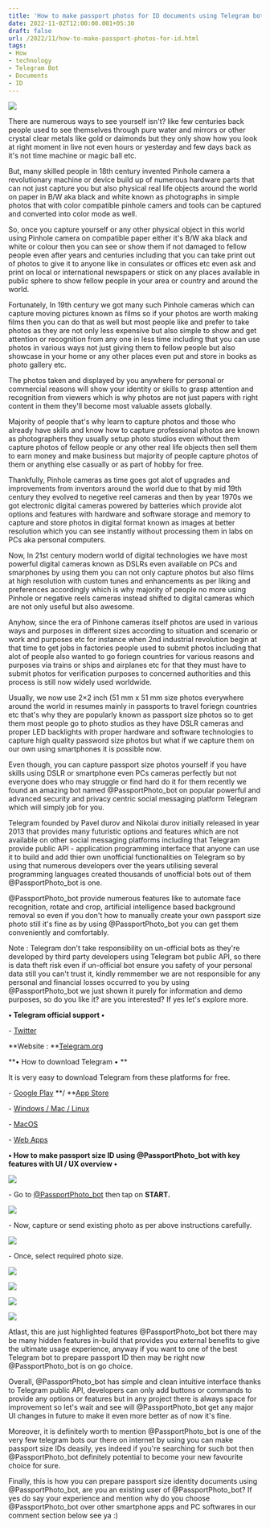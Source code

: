 ```yaml
---
title: 'How to make passport photos for ID documents using Telegram bot'
date: 2022-11-02T12:00:00.001+05:30
draft: false
url: /2022/11/how-to-make-passport-photos-for-id.html
tags: 
- How
- technology
- Telegram Bot
- Documents
- ID
---
```


 [![](https://lh3.googleusercontent.com/-M-_xtFqXmDQ/Y2KvobPLsBI/AAAAAAAAOmU/lx99Ps6tblsdqwGD9ryRgP8ES2MfkkTiwCNcBGAsYHQ/s1600/1667411869452042-0.png)](https://lh3.googleusercontent.com/-M-_xtFqXmDQ/Y2KvobPLsBI/AAAAAAAAOmU/lx99Ps6tblsdqwGD9ryRgP8ES2MfkkTiwCNcBGAsYHQ/s1600/1667411869452042-0.png) 

  

There are numerous ways to see yourself isn't? like few centuries back people used to see themselves through pure water and mirrors or other crystal clear metals like gold or daimonds but they only show how you look at right moment in live not even hours or yesterday and few days back as it's not time machine or magic ball etc.

  

But, many skilled people in 18th century invented Pinhole camera a revolutionary machine or device build up of numerous hardware parts that can not just capture you but also physical real life objects around the world on paper in B/W aka black and white known as photographs in simple photos that with color compatible pinhole camers and tools can be captured and converted into color mode as well.

  

So, once you capture yourself or any other physical object in this world using Pinhole camera on compatible paper either it's B/W aka black and white or colour then you can see or show them if not damaged to fellow people even after years and centuries including that you can take print out of photos to give it to anyone like in consulates or offices etc even ask and print on local or international newspapers or stick on any places available in public sphere to show fellow people in your area or country and around the world.

  

Fortunately, In 19th century we got many such Pinhole cameras which can capture moving pictures known as films so if your photos are worth making films then you can do that as well but most people like and prefer to take photos as they are not only less expensive but also simple to show and get attention or recognition from any one in less time including that you can use photos in various ways not just giving them to fellow people but also showcase in your home or any other places even put and store in books as photo gallery etc.

  

The photos taken and displayed by you anywhere for personal or commercial reasons will show your identity or skills to grasp attention and recognition from viewers which is why photos are not just papers with right content in them they'll become most valuable assets globally.

  

Majority of people that's why learn to capture photos and those who already have skills and know how to capture professional photos are known as photographers they usually setup photo studios even without them capture photos of fellow people or any other real life objects then sell them to earn money and make business but majority of people capture photos of them or anything else casually or as part of hobby for free.

  

Thankfully, Pinhole cameras as time goes got alot of upgrades and improvements from inventors around the world due to that by mid 19th century they evolved to negetive reel cameras and then by year 1970s we got electronic digital cameras powered by batteries which provide alot options and features with hardware and software storage and memory to capture and store photos in digital format known as images at better resolution which you can see instantly without processing them in labs on PCs aka personal computers.

  

Now, In 21st century modern world of digital technologies we have most powerful digital cameras known as DSLRs even available on PCs and smarphones by using them you can not only capture photos but also films at high resolution with custom tunes and enhancements as per liking and preferences accordingly which is why majority of people no more using Pinhole or negative reels cameras instead shifted to digital cameras which are not only useful but also awesome.

  

Anyhow, since the era of Pinhone cameras itself photos are used in various ways and purposes in different sizes according to situation and scenario or work and purposes etc for instance when 2nd industrial revolution begin at that time to get jobs in factories people used to submit photos including that alot of people also wanted to go foriegn countries for various reasons and purposes via trains or ships and airplanes etc for that they must have to submit photos for verification purposes to concerned authorities and this process is still now widely used worldwide.

  

Usually, we now use 2×2 inch (51 mm x 51 mm size photos everywhere around the world in resumes mainly in passports to travel foriegn countries etc that's why they are popularly known as passport size photos so to get them most people go to photo studios as they have DSLR cameras and proper LED backlights with proper hardware and software technologies to capture high quality password size photos but what if we capture them on our own using smartphones it is possible now.

  

Even though, you can capture passport size photos yourself if you have skills using DSLR or smartphone even PCs cameras perfectly but not everyone does who may struggle or find hard do it for them recently we found an amazing bot named @PassportPhoto\_bot on popular powerful and advanced security and privacy centric social messaging platform Telegram which will simply job for you.

  

Telegram founded by Pavel durov and Nikolai durov initially released in year 2013 that provides many futuristic options and features which are not available on other social messaging platforms including that Telegram provide public API - application programming interface that anyone can use it to build and add thier own unofficial functionalities on Telegram so by using that numerous developers over the years utilising several programming languages created thousands of unofficial bots out of them @PassportPhoto\_bot is one.

  

@PassportPhoto\_bot provide numerous features like to automate face recognition, rotate and crop, artificial intelligence based background removal so even if you don't how to manually create your own passport size photo still it's fine as by using @PassportPhoto\_bot you can get them conveniently and comfortably.

  

Note : Telegram don't take responsibility on un-official bots as they're developed by third party developers using Telegram bot public API, so there is data theft risk even if un-official bot ensure you safety of your personal data still you can't trust it, kindly remmember we are not responsible for any personal and financial losses occurred to you by using @PassportPhoto\_bot we just shown it purely for information and demo purposes, so do you like it? are you interested? If yes let's explore more.

  

**• Telegram official support •**

\- [Twitter](https://twitter.com/telegram)

  

**Website : **[Telegram.org](https://telegram.org/)

**• How to download Telegram • **

It is very easy to download Telegram from these platforms for free.

  

\- [Google Play](https://play.google.com/store/apps/details?id=org.telegram.messenger) **/ **[App Store](https://apps.apple.com/us/app/telegram-messenger/id686449807)

\- [Windows / Mac / Linux](https://desktop.telegram.org/)

\- [MacOS](https://macos.telegram.org/)

\- [Web Apps](https://web.telegram.org/)

  

**• How to make passport size ID using @PassportPhoto\_bot with key features with UI / UX overview •**

 **[![](https://lh3.googleusercontent.com/-1dhXDRqd_B0/Y2LnTISvFdI/AAAAAAAAOm0/k-rLmv3ytc4sgvT07_I3qUuyP7kUCVcLACNcBGAsYHQ/s1600/1667426121155544-0.png)](https://lh3.googleusercontent.com/-1dhXDRqd_B0/Y2LnTISvFdI/AAAAAAAAOm0/k-rLmv3ytc4sgvT07_I3qUuyP7kUCVcLACNcBGAsYHQ/s1600/1667426121155544-0.png)** 

\- Go to [@PassportPhoto\_bot](http://t.me/PassportPhoto_bot) then tap on **START.**

 **[![](https://lh3.googleusercontent.com/-Sc0envm2AJ0/Y2LnSK0V3BI/AAAAAAAAOmw/ATbMkedzEw4_4znbH8dtZPhlRu5mOgdcACNcBGAsYHQ/s1600/1667426116370840-1.png)](https://lh3.googleusercontent.com/-Sc0envm2AJ0/Y2LnSK0V3BI/AAAAAAAAOmw/ATbMkedzEw4_4znbH8dtZPhlRu5mOgdcACNcBGAsYHQ/s1600/1667426116370840-1.png)** 

\- Now, capture or send existing photo as per above instructions carefully.

  

 [![](https://lh3.googleusercontent.com/-BimF3Tz7T7k/Y2LnQ8R3a9I/AAAAAAAAOms/Ulkaes2tiIkjCn8SmNzegJtUG_pSfkdYwCNcBGAsYHQ/s1600/1667426112243611-2.png)](https://lh3.googleusercontent.com/-BimF3Tz7T7k/Y2LnQ8R3a9I/AAAAAAAAOms/Ulkaes2tiIkjCn8SmNzegJtUG_pSfkdYwCNcBGAsYHQ/s1600/1667426112243611-2.png) 

  

\- Once, select required photo size.

  

 [![](https://lh3.googleusercontent.com/-hbV2uW0FPMI/Y2LnP7sr2BI/AAAAAAAAOmo/b813UW5W9kI9aBYL6vFApLr-ov2TxKv1QCNcBGAsYHQ/s1600/1667426107572061-3.png)](https://lh3.googleusercontent.com/-hbV2uW0FPMI/Y2LnP7sr2BI/AAAAAAAAOmo/b813UW5W9kI9aBYL6vFApLr-ov2TxKv1QCNcBGAsYHQ/s1600/1667426107572061-3.png) 

  

 [![](https://lh3.googleusercontent.com/-ic22RROHMXU/Y2LnOsxPyKI/AAAAAAAAOmk/s05bsbFibsY6poVnnGxZNPY1kjzxZQkOACNcBGAsYHQ/s1600/1667426103080647-4.png)](https://lh3.googleusercontent.com/-ic22RROHMXU/Y2LnOsxPyKI/AAAAAAAAOmk/s05bsbFibsY6poVnnGxZNPY1kjzxZQkOACNcBGAsYHQ/s1600/1667426103080647-4.png) 

  

 [![](https://lh3.googleusercontent.com/-7bHif7bJXcs/Y2LnNR9dvwI/AAAAAAAAOmg/LlmPh0gxvcU6O3stC7hkcfUozbbMq39UgCNcBGAsYHQ/s1600/1667426098546259-5.png)](https://lh3.googleusercontent.com/-7bHif7bJXcs/Y2LnNR9dvwI/AAAAAAAAOmg/LlmPh0gxvcU6O3stC7hkcfUozbbMq39UgCNcBGAsYHQ/s1600/1667426098546259-5.png) 

  

 [![](https://lh3.googleusercontent.com/-RXXS6d_m07o/Y2LnMW2tlSI/AAAAAAAAOmc/LdPAYBR4vkIKQRuxmpDMagDZUOEnWWRHwCNcBGAsYHQ/s1600/1667426093654430-6.png)](https://lh3.googleusercontent.com/-RXXS6d_m07o/Y2LnMW2tlSI/AAAAAAAAOmc/LdPAYBR4vkIKQRuxmpDMagDZUOEnWWRHwCNcBGAsYHQ/s1600/1667426093654430-6.png) 

  

Atlast, this are just highlighted features @PassportPhoto\_bot bot there may be many hidden features in-build that provides you external benefits to give the ultimate usage experience, anyway if you want to one of the best Telegram bot to prepare passport ID then may be right now @PassportPhoto\_bot is on go choice.

  

Overall, @PassportPhoto\_bot has simple and clean intuitive interface thanks to Telegram public API, developers can only add buttons or commands to provide any options or features but in any project there is always space for improvement so let's wait and see will @PassportPhoto\_bot get any major UI changes in future to make it even more better as of now it's fine.

  

Moreover, it is definitely worth to mention @PassportPhoto\_bot is one of the very few telegram bots our there on internet by using you can make passport size IDs deasily, yes indeed if you're searching for such bot then @PassportPhoto\_bot definitely potential to become your new favourite choice for sure.

  

Finally, this is how you can prepare passport size identity documents using @PassportPhoto\_bot, are you an existing user of @PassportPhoto\_bot? If yes do say your experience and mention why do you choose @PassportPhoto\_bot over other smartphone apps and PC softwares in our comment section below see ya :)